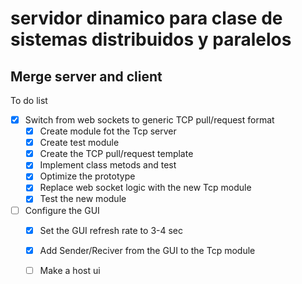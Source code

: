 # servidor dinamico para clase de sistemas distribuidos y paralelos


## Merge server and client 

To do list
- [x] Switch from web sockets to generic TCP pull/request format
  - [x] Create module fot the Tcp server
  - [x] Create test module
  - [x] Create the TCP pull/request template
  - [x] Implement class metods and test
  - [x] Optimize the prototype
  - [x] Replace web socket logic with the new Tcp module
  - [x] Test the new module
- [ ] Configure the GUI 
  - [x] Set the GUI refresh rate to 3-4 sec
  - [x] Add Sender/Reciver from the GUI to the Tcp module
  - [ ] Make a host ui


